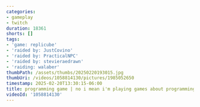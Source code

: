 ```yaml
---
categories:
- gameplay
- twitch
duration: 18361
shorts: []
tags:
- 'game: replicube'
- 'raided by: JustCovino'
- 'raided by: PracticalNPC'
- 'raided by: stevieraedrawn'
- 'raiding: walaber'
thumbPath: /assets/thumbs/20250220193015.jpg
thumbUri: /videos/1058814130/pictures/1985052650
timestamp: 2025-02-20T13:30:15-06:00
title: programming game | no i mean i'm playing games about programming
videoId: '1058814130'
---
```

